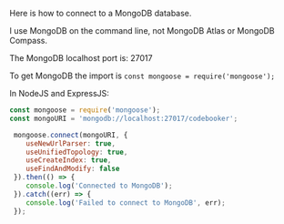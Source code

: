 
Here is how to connect to a MongoDB database.

I use MongoDB on the command line, not MongoDB Atlas or MongoDB Compass.

The MongoDB localhost port is: 27017

To get MongoDB  the import is `const mongoose = require('mongoose');`

In NodeJS and ExpressJS:

```js
const mongoose = require('mongoose');
const mongoURI = 'mongodb://localhost:27017/codebooker';

 mongoose.connect(mongoURI, {
    useNewUrlParser: true,
    useUnifiedTopology: true,
    useCreateIndex: true,
    useFindAndModify: false
 }).then(() => {
    console.log('Connected to MongoDB');
 }).catch((err) => {
    console.log('Failed to connect to MongoDB', err);
 });
```
